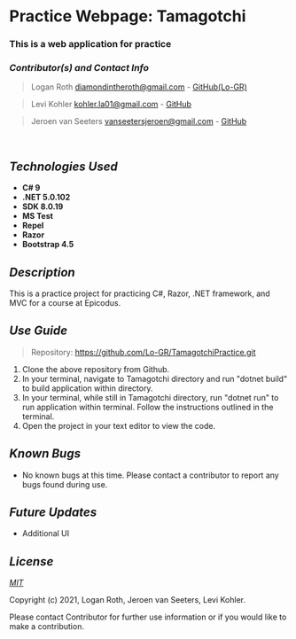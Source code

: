 # **Practice Webpage: Tamagotchi**
### This is a web application for practice

 ### _Contributor(s) and Contact Info_
> Logan Roth diamondintheroth@gmail.com - [GitHub(Lo-GR)](https://github.com/Lo-GR)

> Levi Kohler kohler.la01@gmail.com - [GitHub](https://github.com/levi-kohler)

>Jeroen van Seeters vanseetersjeroen@gmail.com - [GitHub](https://github.com/Jeroenemo)
<br/>

## _Technologies Used_

* **C# 9**
* **.NET 5.0.102**
* **SDK 8.0.19**
* **MS Test**
* **Repel**
* **Razor**
* **Bootstrap 4.5**

## _Description_

This is a practice project for practicing C#, Razor, .NET framework, and MVC for a course at Epicodus.

## _Use Guide_

> Repository: https://github.com/Lo-GR/TamagotchiPractice.git
1. Clone the above repository from Github.
2. In your terminal, navigate to Tamagotchi directory and run "dotnet build" to build application within directory. 
3. In your terminal, while still in Tamagotchi directory, run "dotnet run" to run application within terminal. Follow the instructions outlined in the terminal.
4. Open the project in your text editor to view the code.


## _Known Bugs_
* No known bugs at this time. Please contact a contributor to report any bugs found during use.

## _Future Updates_
* Additional UI

## _License_

[_MIT_](https://opensource.org/licenses/MIT)

Copyright (c) 2021, Logan Roth, Jeroen van Seeters, Levi Kohler.

Please contact Contributor for further use information or if you would like to make a contribution.